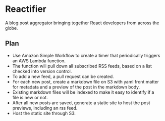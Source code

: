 # Reactifier

A blog post aggregator bringing together React developers from across the globe.

## Plan

* Use Amazon Simple Workflow to create a timer that periodically triggers an
  AWS Lambda function.
* The function will pull down all subscribed RSS feeds, based on a list checked
  into version control.
* To add a new feed, a pull request can be created.
* For each new post, create a markdown file on S3 with yaml front matter for
  metadata and a preview of the post in the markdown body.
* Existing markdown files will be indexed to make it easy to identify if a file
  is new or not.
* After all new posts are saved, generate a static site to host the post
  previews, including an rss feed.
* Host the static site through S3.
